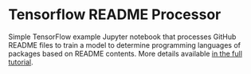 # Tensorflow README Processor

Simple TensorFlow example Jupyter notebook that processes GitHub README files to train a model to determine programming languages of packages based on README contents.  More details available [in the full tutorial](https://www.higherpass.com/2025/03/22/classifying-technical-documentation-with-tensorflow-building-a-github-readme-classifier/).
